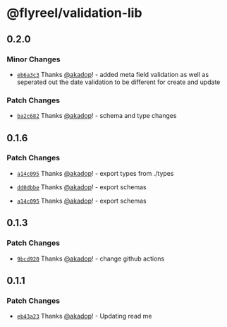 # @flyreel/validation-lib

## 0.2.0

### Minor Changes

- [`eb6a3c3`](https://github.com/Flyreel/validation-lib/commit/eb6a3c376cce7f64beda10ce081ec51ce20dece5) Thanks [@akadop](https://github.com/akadop)! - added meta field validation as well as seperated out the date validation to be different for create and update

### Patch Changes

- [`ba2c682`](https://github.com/Flyreel/validation-lib/commit/ba2c6828a6c796b24a35e6d9de326ab8082b6834) Thanks [@akadop](https://github.com/akadop)! - schema and type changes

## 0.1.6

### Patch Changes

- [`a14c095`](https://github.com/Flyreel/validation-lib/commit/a14c0955514fc835d4d44be1776eb6eed4f20d7d) Thanks [@akadop](https://github.com/akadop)! - export types from ./types

* [`dd0dbbe`](https://github.com/Flyreel/validation-lib/commit/dd0dbbec83a9371d841d5545f70e6cfeb6836f03) Thanks [@akadop](https://github.com/akadop)! - export schemas

- [`a14c095`](https://github.com/Flyreel/validation-lib/commit/a14c0955514fc835d4d44be1776eb6eed4f20d7d) Thanks [@akadop](https://github.com/akadop)! - export schemas

## 0.1.3

### Patch Changes

- [`9bcd920`](https://github.com/Flyreel/validation-lib/commit/9bcd9201ba362a4e55bf5b613fa93ac0d8deaa0d) Thanks [@akadop](https://github.com/akadop)! - change github actions

## 0.1.1

### Patch Changes

- [`eb43a23`](https://github.com/Flyreel/validation-lib/commit/eb43a234291d3e8e8525f7b23882d57aac3145ca) Thanks [@akadop](https://github.com/akadop)! - Updating read me
